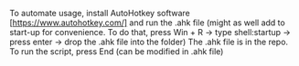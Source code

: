 To automate usage, install AutoHotkey software [https://www.autohotkey.com/] and run the .ahk file (might as well add to start-up for convenience. To do that, press Win + R -> type shell:startup -> press enter -> drop the .ahk file into the folder)
The .ahk file is in the repo. To run the script, press End (can be modified in .ahk file)
